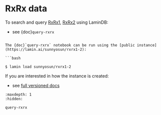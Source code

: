 # RxRx data

To search and query [RxRx1](https://www.rxrx.ai/rxrx1), [RxRx2](https://www.rxrx.ai/rxrx2) using LaminDB:

- see {doc}`query-rxrx`

````{note}

The {doc}`query-rxrx` notebook can be run using the [public instance](https://lamin.ai/sunnyosun/rxrx1-2):

```bash

$ lamin load sunnyosun/rxrx1-2

````

If you are interested in how the instance is created:

- see [full versioned docs](https://rxrx-lamin-e1bc.netlify.app/notebooks)

```{toctree}
:maxdepth: 1
:hidden:

query-rxrx
```
